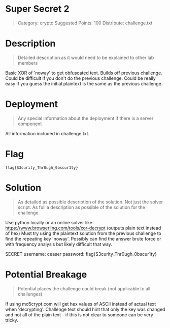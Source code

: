# Super Secret 2

> Category: crypto
> Suggested Points: 100
> Distribute: challenge.txt

# Description
> Detailed description as it would need to be explained to other lab members

Basic XOR of 'noway' to get obfuscated text. Builds off previous challenge. Could be difficult if you don't do the previous challenge.
Could be really easy if you guess the initial plaintext is the same as the previous challenge.

# Deployment
> Any special information about the deployment if there is a server component

All information included in challenge.txt.

# Flag

`flag{S3curity_Thr0ugh_0bscur1ty}`

# Solution
> As detailed as possible description of the solution. Not just the solver script. As full a description as possible of the solution for the challenge.

Use python locally or an online solver like https://www.browserling.com/tools/xor-decrypt (outputs plain text instead of hex)
Must try using the plaintext solution from the previous challenge to find the repeating key 'noway'. Possibly can find the answer brute force or with
frequency analysis but likely difficult that way.

SECRET username: ceaser password: flag{S3curity_Thr0ugh_0bscur1ty}

# Potential Breakage
> Potential places the challenge could break (not applicable to all challenges)

If using md5crypt.com will get hex values of ASCII instead of actual text when 'decrypting'.
Challenge text should hint that only the key was changed and not all of the plain text - if this is not clear to someone can be very tricky.
